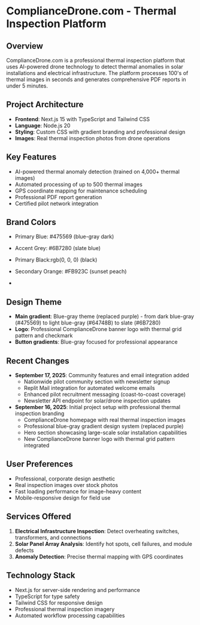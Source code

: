 # ComplianceDrone.com - Thermal Inspection Platform

## Overview
ComplianceDrone.com is a professional thermal inspection platform that uses AI-powered drone technology to detect thermal anomalies in solar installations and electrical infrastructure. The platform processes 100's of thermal images in seconds and generates comprehensive PDF reports in under 5 minutes.

## Project Architecture
- **Frontend**: Next.js 15 with TypeScript and Tailwind CSS
- **Language**: Node.js 20
- **Styling**: Custom CSS with gradient branding and professional design
- **Images**: Real thermal inspection photos from drone operations

## Key Features
- AI-powered thermal anomaly detection (trained on 4,000+ thermal images)
- Automated processing of up to 500 thermal images
- GPS coordinate mapping for maintenance scheduling
- Professional PDF report generation
- Certified pilot network integration

## Brand Colors
- Primary Blue: #475569 (blue-gray dark)
- Accent Grey: #6B7280 (slate blue)
- Primary Black:rgb(0, 0, 0) (black)
- Secondary Orange: #FB923C (sunset peach)  

-
## Design Theme
- **Main gradient**: Blue-gray theme (replaced purple) - from dark blue-gray (#475569) to light blue-gray (#64748B) to slate (#6B7280)
- **Logo**: Professional ComplianceDrone banner logo with thermal grid pattern and checkmark
- **Button gradients**: Blue-gray focused for professional appearance

## Recent Changes
- **September 17, 2025**: Community features and email integration added
  - Nationwide pilot community section with newsletter signup
  - Replit Mail integration for automated welcome emails  
  - Enhanced pilot recruitment messaging (coast-to-coast coverage)
  - Newsletter API endpoint for solar/drone inspection updates
- **September 16, 2025**: Initial project setup with professional thermal inspection branding
  - ComplianceDrone homepage with real thermal inspection images
  - Professional blue-gray gradient design system (replaced purple)
  - Hero section showcasing large-scale solar installation capabilities
  - New ComplianceDrone banner logo with thermal grid pattern integrated

## User Preferences
- Professional, corporate design aesthetic
- Real inspection images over stock photos
- Fast loading performance for image-heavy content
- Mobile-responsive design for field use

## Services Offered
1. **Electrical Infrastructure Inspection**: Detect overheating switches, transformers, and connections
2. **Solar Panel Array Analysis**: Identify hot spots, cell failures, and module defects
3. **Anomaly Detection**: Precise thermal mapping with GPS coordinates

## Technology Stack
- Next.js for server-side rendering and performance
- TypeScript for type safety
- Tailwind CSS for responsive design
- Professional thermal inspection imagery
- Automated workflow processing capabilities
